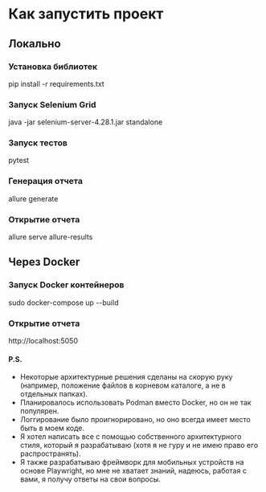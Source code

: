 # Как запустить проект

## Локально

### Установка библиотек
pip install -r requirements.txt

### Запуск Selenium Grid
java -jar selenium-server-4.28.1.jar standalone

### Запуск тестов
pytest

### Генерация отчета
allure generate

### Открытие отчета
allure serve allure-results

## Через Docker

### Запуск Docker контейнеров
sudo docker-compose up --build

### Открытие отчета
http://localhost:5050

#### P.S.

*   Некоторые архитектурные решения сделаны на скорую руку (например, положение файлов в корневом каталоге, а не в отдельных папках).
*   Планировалось использовать Podman вместо Docker, но он не так популярен.
*   Логгирование было проигнорировано, но оно всегда имеет место быть в моем коде.
*   Я хотел написать все с помощью собственного архитектурного стиля, который я разрабатываю (хотя я не гуру и не имею право его распространять).
*   Я также разрабатываю фреймворк для мобильных устройств на основе Playwright, но мне не хватает знаний, надеюсь, работая с вами, я получу ответы на свои вопросы.
